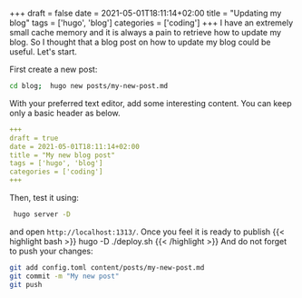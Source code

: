 +++ 
draft = false
date = 2021-05-01T18:11:14+02:00
title = "Updating my blog"
tags = ['hugo', 'blog']
categories = ['coding']
+++
I have an extremely small cache memory and it is always a pain to retrieve how to update my blog. So I thought that a blog post on how to update my blog could be useful.
Let's start.

First create a new post:
```bash
cd blog;  hugo new posts/my-new-post.md
```
With your preferred text editor, add some interesting content. You can keep only a basic header as below.
```yaml
+++
draft = true
date = 2021-05-01T18:11:14+02:00
title = "My new blog post"
tags = ['hugo', 'blog']
categories = ['coding']
+++
```
Then, test it using:
```bash
 hugo server -D
```
and open `http://localhost:1313/`. Once you feel it is ready to publish
{{< highlight bash >}}
hugo -D
./deploy.sh
{{< /highlight >}}
And do not forget to push your changes:
```bash
git add config.toml content/posts/my-new-post.md
git commit -m "My new post"
git push
```
